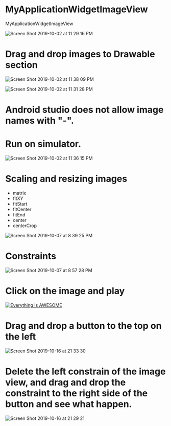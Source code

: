 # MyApplicationWidgetImageView
MyApplicationWidgetImageView

![Screen Shot 2019-10-02 at 11 29 16 PM](https://user-images.githubusercontent.com/24994818/66099432-7beeff80-e56c-11e9-8363-082a5e988f0e.png)

# Drag and drop images to Drawable section

![Screen Shot 2019-10-02 at 11 38 09 PM](https://user-images.githubusercontent.com/24994818/66099778-be650c00-e56d-11e9-8471-8bb8f2922347.png)

![Screen Shot 2019-10-02 at 11 31 28 PM](https://user-images.githubusercontent.com/24994818/66099512-c83a3f80-e56c-11e9-822e-64080bc793e5.png)

# Android studio does not allow image names with "-".


# Run on simulator.

![Screen Shot 2019-10-02 at 11 36 15 PM](https://user-images.githubusercontent.com/24994818/66099692-7a720700-e56d-11e9-85d6-7dfb46b1506d.png)

# Scaling and resizing images

- matrix
- fitXY
- fitStart
- fitCenter
- fitEnd
- center
- centerCrop

![Screen Shot 2019-10-07 at 8 39 25 PM](https://user-images.githubusercontent.com/24994818/66360961-92b59d80-e942-11e9-8cc3-3c279c9f5526.png)

# Constraints

![Screen Shot 2019-10-07 at 8 57 28 PM](https://user-images.githubusercontent.com/24994818/66361638-22f4e200-e945-11e9-9499-224a03413639.png)

# Click on the image and play

[![Everything Is AWESOME](https://user-images.githubusercontent.com/24994818/66361638-22f4e200-e945-11e9-9499-224a03413639.png)](https://www.youtube.com/watch?v=H_hOKf05Mb8 "Everything Is AWESOME")

# Drag and drop a button to the top on the left

![Screen Shot 2019-10-16 at 21 33 30](https://user-images.githubusercontent.com/24994818/66973135-9f31a880-f05c-11e9-86b6-5e7381c7a115.png)

# Delete the left constrain of the image view, and drag and drop the constraint to the right side of the button and see what happen.

![Screen Shot 2019-10-16 at 21 29 21](https://user-images.githubusercontent.com/24994818/66972977-0bf87300-f05c-11e9-9a93-004ec8c33e5d.png)



